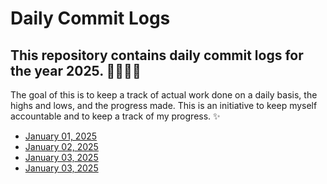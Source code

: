 # Daily Commit Logs

## This repository contains daily commit logs for the year 2025. 🧑🏻‍💻🚀
The goal of this is to keep a track of actual work done on a daily basis, the highs and lows, and the progress made. This is an initiative to keep myself accountable and to keep a track of my progress. ✨

- [January 01, 2025](logs/2025-01-01/LOG.md)
- [January 02, 2025](logs/2025-01-02/LOG.md)
- [January 03, 2025](logs/2025-01-03/LOG.md)
- [January 03, 2025](logs/2025-01-03/LOG.md)
